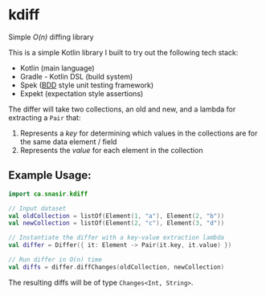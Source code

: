 # kdiff

Simple *O(n)* diffing library

This is a simple Kotlin library I built to try out the following tech stack:
- Kotlin (main language)
- Gradle - Kotlin DSL (build system)
- Spek ([BDD](http://joshldavis.com/2013/05/27/difference-between-tdd-and-bdd/) style unit testing framework)
- Expekt (expectation style assertions)

The differ will take two collections, an old and new, and a lambda for extracting a `Pair` that:
1. Represents a _key_ for determining which values in the collections are for the same data element / field
2. Represents the _value_ for each element in the collection

## Example Usage:

```kotlin
import ca.snasir.kdiff

// Input dataset
val oldCollection = listOf(Element(1, "a"), Element(2, "b"))
val newCollection = listOf(Element(2, "c"), Element(3, "d"))

// Instantiate the differ with a key-value extraction lambda
val differ = Differ({ it: Element -> Pair(it.key, it.value) })

// Run differ in O(n) time
val diffs = differ.diffChanges(oldCollection, newCollection)
```

The resulting diffs will be of type `Changes<Int, String>`.
